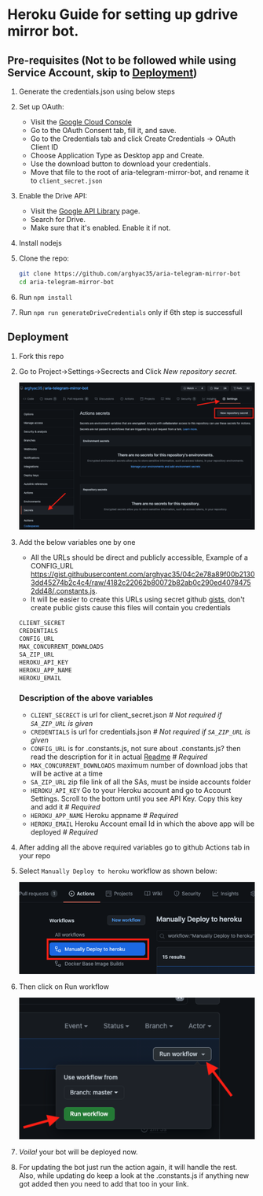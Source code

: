 # Heroku Guide for setting up gdrive mirror bot.

## Pre-requisites (Not to be followed while using Service Account, skip to [Deployment](#Deployment))

1. Generate the credentials.json using below steps

2. Set up OAuth:

   * Visit the [Google Cloud Console](https://console.developers.google.com/apis/credentials)
   * Go to the OAuth Consent tab, fill it, and save.
   * Go to the Credentials tab and click Create Credentials -> OAuth Client ID
   * Choose Application Type as Desktop app and Create.
   * Use the download button to download your credentials.
   * Move that file to the root of aria-telegram-mirror-bot, and rename it to `client_secret.json`

3. Enable the Drive API:

   * Visit the [Google API Library](https://console.developers.google.com/apis/library) page.
   * Search for Drive.
   * Make sure that it's enabled. Enable it if not.

4. Install nodejs

5. Clone the repo:

   ```bash
   git clone https://github.com/arghyac35/aria-telegram-mirror-bot
   cd aria-telegram-mirror-bot
   ```

6. Run `npm install`

7. Run `npm run generateDriveCredentials` only if 6th step is successfull

## Deployment

1. Fork this repo

2. Go to Project->Settings->Secrects and Click *New repository secret*.

	![Example Manually Deploy to heroku](.github/secrets.png?raw=true)

3. Add the below variables one by one

	* All the URLs should be direct and publicly accessible, Example of a CONFIG_URL https://gist.githubusercontent.com/arghyac35/04c2e78a89f00b21303dd45274b2c4c4/raw/4182c22062b80072b82ab0c290ed40784752dd48/.constants.js.
	* It will be easier to create this URLs using secret github [gists](https://gist.github.com/), don't create public gists cause this files will contain you credentials
	```
	CLIENT_SECRET
	CREDENTIALS							
	CONFIG_URL
	MAX_CONCURRENT_DOWNLOADS
	SA_ZIP_URL
	HEROKU_API_KEY
	HEROKU_APP_NAME
	HEROKU_EMAIL
	```
	### Description of the above variables
	* `CLIENT_SECRECT` is url for client_secret.json *# Not required if `SA_ZIP_URL` is given*
	* `CREDENTIALS` is url for credentials.json *# Not required if `SA_ZIP_URL` is given*
	* `CONFIG_URL` is for .constants.js, not sure about .constants.js? then read the description for it in actual [Readme](README.md) *# Required*
	* `MAX_CONCURRENT_DOWNLOADS` maximum number of download jobs that will be active at a time
	* `SA_ZIP_URL` zip file link of all the SAs, must be inside accounts folder
	* `HEROKU_API_KEY` Go to your Heroku account and go to Account Settings. Scroll to the bottom until you see API Key. Copy this key and add it *# Required*
	* `HEROKU_APP_NAME` Heroku appname *# Required*
	* `HEROKU_EMAIL` Heroku Account email Id in which the above app will be deployed *# Required*

4. After adding all the above required variables go to github Actions tab in your repo
5. Select `Manually Deploy to heroku` workflow as shown below:

	![Example Manually Deploy to heroku](.github/manually_deploy_workflow.png?raw=true)

6. Then click on Run workflow

	![Run workflow](.github/run_workflow.png?raw=true)

7. _Voila!_ your bot will be deployed now.

8. For updating the bot just run the action again, it will handle the rest. Also, while updating do keep a look at the .constants.js if anything new got added then you need to add that too in your link.